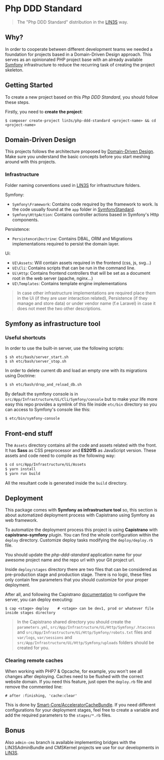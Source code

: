 # Php DDD Standard
> The "Php DDD Standard" distribution in the [LIN3S][2] way.

## Why?
In order to cooperate between different development teams we needed a foundation for projects based in a Domain-Driven
Design approach. This serves as an opinionated PHP project base with an already available [Symfony][1] infrastructure to 
reduce the recurring task of creating the project skeleton.

## Getting Started
To create a new project based on this *Php DDD Standard*, you should follow these steps.

Firstly, you need to **create the project**:
```
$ composer create-project lin3s/php-ddd-standard <project-name> && cd <project-name>
```

## Domain-Driven Design
This projects follows the architecture proposed by [Domain-Driven Design][3]. Make sure you understand the basic 
concepts before you start meshing around with this projects.

### Infrastructure
Folder naming conventions used in [LIN3S][2] for infrastructure folders.
 
Symfony:
* `Symfony\Framework`: Contains code required by the framework to work. Is the code usually found at the `app` folder in
 [SymfonyStandard][4].
* `Symfony\HttpAction`: Contains controller actions based in Symfony's Http components. 

Persistence:
* `Persistence\Doctrine`: Contains DBAL, ORM and Migrations implementations required to persist the domain layer.

Ui:
* `UI\Assets`: Will contain assets required in the frontend (css, js, svg...)
* `UI\Cli`: Contains scripts that can be run in the command line.
* `Ui\Http`: Contains frontend controllers that will be set as a document root in the web server (apache, nginx...)
* `UI\Templates`: Contains template engine implementations

> In case other infrastructure implementations are required place them in the Ui (if they are user interaction related),
Persistence (if they manage and store data) or under vendor name (f.e Laravel) in case it does not meet the two other 
descriptions.

## Symfony as infrastructure tool
### Useful shortcuts
In order to use the built-in server, use the following scripts:
```
$ sh etc/bash/server_start.sh
$ sh etc/bash/server_stop.sh
```
In order to delete current db and load an empty one with its migrations using Doctrine:
```bash
$ sh etc/bash/drop_and_reload_db.sh
```

By default the symfony console is in `src/App/Infrastructure/Ui/Cli/Symfony/console` but to make your life more easy
this repo provides a symlink of this file inside `etc/bin` directory so you can access to Symfony's console like this: 
```
$ etc/bin/symfony-console
```

## Front-end stuff
The `Assets` directory contains all the code and assets related with the front. It has **Sass** as CSS preprocessor
and **ES2015** as JavaScript version. These assets and code need to compile as the following way:
```bash
$ cd src/App/Infrastructure/Ui/Assets
$ yarn install
$ yarn run build
```
All the resultant code is generated inside the `build` directory.

## Deployment
This package comes with **Symfony as infrastructure tool** so, this section is about automatized deployment process with
Capistrano using Symfony as web framework.

To automatize the deployment process this project is using **Capistrano** with **capistrano-symfony** plugin. You can
find the whole configuration within the `deploy` directory. Customize deploy tasks modifying the `deploy/deploy.rb` file.

You should update the *php-ddd-standard* application name for your awesome project name and the repo url with your
Git project url.

Inside `deploy/stages` directory there are two files that can be considered as pre-production stage and production stage.
There is no logic, these files only contain few parameters that you should customize for your proper deployment.

After all, and following the Capistrano [documentation][5] to configure the server, you can deploy executing:
```
$ cap <stage> deploy    # <stage> can be dev1, prod or whatever file inside stages directory
```

> In the Capistrano shared directory you should create the `parameters.yml`,
> `src/App/Infrastructure/Ui/Http/Symfony/.htaccess` and `src/App/Infrastructure/Ui/Http/Symfony/robots.txt` files
> and `var/logs`, `var/sessions` and `src/App/Infrastructure/Ui/Http/Symfony/uploads` folders should be created for you.

### Clearing remote caches
When working with PHP7 & Opcache, for example, you won't see all changes after deploying. Caches need to be flushed
with the correct website domain. If you need this feature, just open the `deploy.rb` file and remove the commented line:

```
# after :finishing, 'cache:clear'
```

This is done by [Smart-Core/AcceleratorCacheBundle][6]. If you need different configurations for your deployment
stages, feel free to create a variable and add the required parameters to the `stages/*.rb` files.

## Bonus
Also `admin-cms` branch is available implementing bridges with the LIN3SAdminBundle and CMSKernel projects we use for 
our developments in [LIN3S][2].
 
[1]: http://symfony.com/
[2]: http://www.lin3s.com/
[3]: https://en.wikipedia.org/wiki/Domain-driven_design
[4]: https://github.com/symfony/symfony-standard
[5]: http://capistranorb.com/
[6]: https://github.com/Smart-Core/AcceleratorCacheBundle

